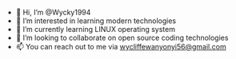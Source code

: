 - 👋 Hi, I’m @Wycky1994
- 👀 I’m interested in learning modern technologies
- 🌱 I’m currently learning LINUX operating system
- 💞️ I’m looking to collaborate on open source coding technologies
- 📫 You can reach out to me via wycliffewanyonyi56@gmail.com

<!---
Wycky1994/Wycky1994 is a ✨ special ✨ repository because its `README.md` (this file) appears on your GitHub profile.
You can click the Preview link to take a look at your changes.
--->

